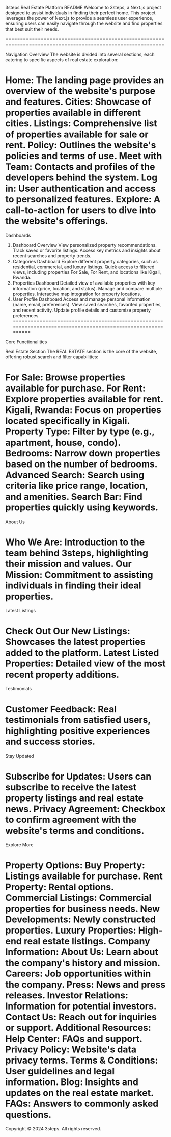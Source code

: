 3steps Real Estate Platform README
Welcome to 3steps, a Next.js project designed to assist individuals in finding their perfect home. This project leverages the power of Next.js to provide a seamless user experience, ensuring users can easily navigate through the website and find properties that best suit their needs.

============================================================================================================

Navigation Overview
The website is divided into several sections, each catering to specific aspects of real estate exploration:

Home: The landing page provides an overview of the website's purpose and features.
Cities: Showcase of properties available in different cities.
Listings: Comprehensive list of properties available for sale or rent.
Policy: Outlines the website's policies and terms of use.
Meet with Team: Contacts and profiles of the developers behind the system.
Log in: User authentication and access to personalized features.
Explore: A call-to-action for users to dive into the website's offerings.
============================================================================================================

Dashboards

1. Dashboard Overview
View personalized property recommendations.
Track saved or favorite listings.
Access key metrics and insights about recent searches and property trends.
2. Categories Dashboard
Explore different property categories, such as residential, commercial, and luxury listings.
Quick access to filtered views, including properties For Sale, For Rent, and locations like Kigali, Rwanda.
3. Properties Dashboard
Detailed view of available properties with key information (price, location, and status).
Manage and compare multiple properties.
Interactive map integration for property locations.
4. User Profile Dashboard
Access and manage personal information (name, email, preferences).
View saved searches, favorited properties, and recent activity.
Update profile details and customize property preferences.
============================================================================================================

Core Functionalities

Real Estate Section
The REAL ESTATE section is the core of the website, offering robust search and filter capabilities:

For Sale: Browse properties available for purchase.
For Rent: Explore properties available for rent.
Kigali, Rwanda: Focus on properties located specifically in Kigali.
Property Type: Filter by type (e.g., apartment, house, condo).
Bedrooms: Narrow down properties based on the number of bedrooms.
Advanced Search: Search using criteria like price range, location, and amenities.
Search Bar: Find properties quickly using keywords.
============================================================================================================

About Us

Who We Are: Introduction to the team behind 3steps, highlighting their mission and values.
Our Mission: Commitment to assisting individuals in finding their ideal properties.
============================================================================================================

Latest Listings

Check Out Our New Listings: Showcases the latest properties added to the platform.
Latest Listed Properties: Detailed view of the most recent property additions.
============================================================================================================

Testimonials

Customer Feedback: Real testimonials from satisfied users, highlighting positive experiences and success stories.
============================================================================================================

Stay Updated

Subscribe for Updates: Users can subscribe to receive the latest property listings and real estate news.
Privacy Agreement: Checkbox to confirm agreement with the website's terms and conditions.
============================================================================================================

Explore More

Property Options:
Buy Property: Listings available for purchase.
Rent Property: Rental options.
Commercial Listings: Commercial properties for business needs.
New Developments: Newly constructed properties.
Luxury Properties: High-end real estate listings.
Company Information:
About Us: Learn about the company's history and mission.
Careers: Job opportunities within the company.
Press: News and press releases.
Investor Relations: Information for potential investors.
Contact Us: Reach out for inquiries or support.
Additional Resources:
Help Center: FAQs and support.
Privacy Policy: Website's data privacy terms.
Terms & Conditions: User guidelines and legal information.
Blog: Insights and updates on the real estate market.
FAQs: Answers to commonly asked questions.
============================================================================================================

Copyright
© 2024 3steps. All rights reserved.